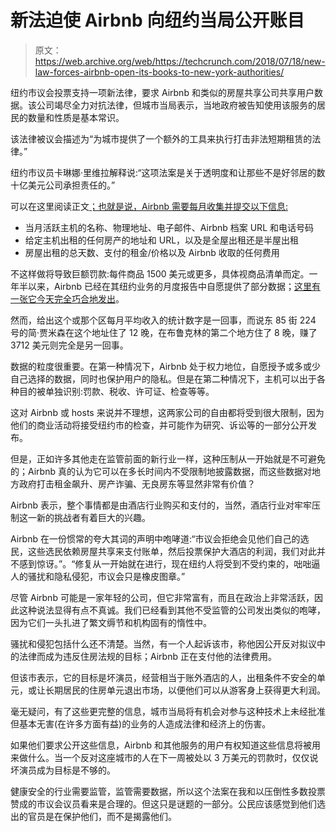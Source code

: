 # 新法迫使 Airbnb 向纽约当局公开账目 

> 原文：<https://web.archive.org/web/https://techcrunch.com/2018/07/18/new-law-forces-airbnb-open-its-books-to-new-york-authorities/>

纽约市议会投票支持一项新法律，要求 Airbnb 和类似的房屋共享公司共享用户数据。该公司竭尽全力对抗法律，但城市当局表示，当地政府被告知使用该服务的居民的数量和性质是基本常识。

该法律被议会描述为“为城市提供了一个额外的工具来执行打击非法短期租赁的法律。”

纽约市议员卡琳娜·里维拉解释说:“这项法案是关于透明度和让那些不是好邻居的数十亿美元公司承担责任的。”

可以在这里阅读正文[；也就是说，Airbnb 需要每月收集并提交以下信息:](https://web.archive.org/web/20221025222411/http://legistar.council.nyc.gov/ViewReport.ashx?M=R&N=Text&GID=61&ID=3143400&GUID=AB36F650-AAE2-444B-A300-8CF56C056E99&Title=Legislation+Text)

*   当月活跃主机的名称、物理地址、电子邮件、Airbnb 档案 URL 和电话号码
*   给定主机出租的任何房产的地址和 URL，以及是全屋出租还是半屋出租
*   房屋出租的总天数、支付的租金/价格以及 Airbnb 收取的任何费用

不这样做将导致巨额罚款:每件商品 1500 美元或更多，具体视商品清单而定。一年半以来，Airbnb 已经在其纽约业务的月度报告中自愿提供了部分数据；[这里有一张它今天完全巧合地发出](https://web.archive.org/web/20221025222411/https://www.airbnbcitizen.com/july-update-on-one-host-one-home-new-york-city-2/)。

然而，给出这个或那个区每月平均收入的统计数字是一回事，而说东 85 街 224 号的简·贾米森在这个地址住了 12 晚，在布鲁克林的第二个地方住了 8 晚，赚了 3712 美元则完全是另一回事。

数据的粒度很重要。在第一种情况下，Airbnb 处于权力地位，自愿授予或多或少自己选择的数据，同时也保护用户的隐私。但是在第二种情况下，主机可以出于各种目的被单独识别:罚款、税收、许可证、检查等等。

这对 Airbnb 或 hosts 来说并不理想，这两家公司的自由都将受到很大限制，因为他们的商业活动将接受纽约市的检查，并可能作为研究、诉讼等的一部分公开发布。

但是，正如许多其他走在监管前面的新行业一样，这种压制从一开始就是不可避免的；Airbnb 真的认为它可以在多长时间内不受限制地披露数据，而这些数据对地方政府打击租金飙升、房产诈骗、无良房东等显然非常有价值？

Airbnb 表示，整个事情都是由酒店行业购买和支付的，当然，酒店行业对牢牢压制这一新的挑战者有着巨大的兴趣。

Airbnb 在一份惯常的夸大其词的声明中咆哮道:“市议会拒绝会见他们自己的选民，这些选民依赖房屋共享来支付账单，然后投票保护大酒店的利润，我们对此并不感到惊讶。”。“修复从一开始就在进行，现在纽约人将受到不受约束的，咄咄逼人的骚扰和隐私侵犯，市议会只是橡皮图章。”

尽管 Airbnb 可能是一家年轻的公司，但它非常富有，而且在政治上非常活跃，因此这种说法显得有点不真诚。我们已经看到其他不受监管的公司发出类似的咆哮，因为它们一头扎进了繁文缛节和机构固有的惰性中。

骚扰和侵犯包括什么还不清楚。当然，有一个人起诉该市，称他因公开反对拟议中的法律而成为违反住房法规的目标；Airbnb 正在支付他的法律费用。

但该市表示，它的目标是坏演员，经营相当于账外酒店的人，出租条件不安全的单元，或让长期居民的住房单元退出市场，以便他们可以从游客身上获得更大利润。

毫无疑问，有了这些更完整的信息，城市当局将有机会对参与这种技术上未经批准但基本无害(在许多方面有益)的业务的人造成法律和经济上的伤害。

如果他们要求公开这些信息，Airbnb 和其他服务的用户有权知道这些信息将被用来做什么。当一个反对这座城市的人在下一周被处以 3 万美元的罚款时，仅仅说坏演员成为目标是不够的。

健康安全的行业需要监管，监管需要数据，所以这个法案在我和以压倒性多数投票赞成的市议会议员看来是合理的。但这只是谜题的一部分。公民应该感觉到他们选出的官员是在保护他们，而不是揭露他们。
